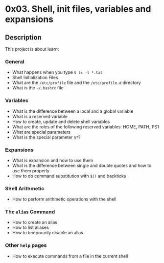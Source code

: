 # 0x03. Shell, init files, variables and expansions

## Description

This project is about learn:

### General
* What happens when you type `$ ls -l *.txt`
* Shell Initialization Files
* What are the `/etc/profile` file and the `/etc/profile.d` directory
* What is the `~/.bashrc` file

### Variables
* What is the difference between a local and a global variable
* What is a reserved variable
* How to create, update and delete shell variables
* What are the roles of the following reserved variables: HOME, PATH, PS1
* What are special parameters
* What is the special parameter `$?`?

### Expansions
* What is expansion and how to use them
* What is the difference between single and double quotes and how to use them properly
* How to do command substitution with `$()` and backticks

### Shell Arithmetic
* How to perform arithmetic operations with the shell

### The `alias` Command
* How to create an alias
* How to list aliases
* How to temporarily disable an alias

### Other `help` pages
* How to execute commands from a file in the current shell